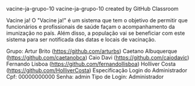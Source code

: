 vacine-ja-grupo-10
vacine-ja-grupo-10 created by GitHub Classroom

 

Vacine ja!
O "Vacine ja!" é um sistema que tem o objetivo de permitir que funcionários e profissionais de saúde façam o acompanhamento da imunização no país. Além disso, a população vai se beneficiar com este sistema para ser notificada das datas e locais de vacinação.

 

Grupo:
Artur Brito (https://github.com/arturbs)
Caetano Albuquerque (https://github.com/caetanobca)
Caio Davi (https://github.com/caiodavic)
Fernando Lisboa (https://github.com/fernandollisboa)
Holliver Costa (https://github.com/HolliverCosta)
Especificação
Login do Administrador
Cpf: 00000000000
Senha: admin
Tipo de Login: Administrador
